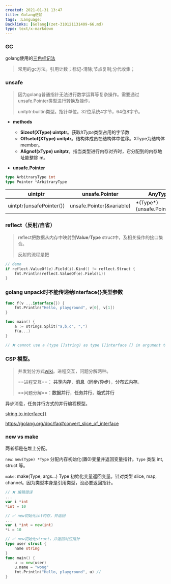```yaml
---
created: 2021-01-31 13:47
title: Golang进阶
tags: :Language:
Backlinks: [Golang](zet-310121131409-66.md)
type: text/x-markdown
---
```


### GC

golang使用的[三色标记法](http://legendtkl.com/2017/04/28/golang-gc/)

> 常用的gc方法。引用计数；标记-清除;节点复制;分代收集；

### unsafe

> 因为golang普通指针无法进行数学运算等复杂操作。需要通过unsafe.Pointer类型进行转换及操作。
> 
> unitptr:builtin类型。指针单位。32位系统4字节，64位8字节。

* **methods**  
  - **Sizeof(XType) uintptr**。获取*XType*类型占用的字节数
  - **Offsetof(XType) unitptr**。结构体成员在结构体中位移。XType为结构体member。
  - **Alignof(xType) unitptr**。指当类型进行内存对齐时，它分配到的内存地址能整除 m。

* **unsafe.Pointer**  
```go
type ArbitraryType int
type Pointer *ArbitraryType 
```

| uintptr                  | unsafe.Pointer            | AnyType                        |
| ------------------------ | ------------------------- | ------------------------------ |
| uintptr(unsafePointer()) | unsafe.Pointer(&variable) | \*(Type\*)(unsafe.Pointer(&i)) |

### reflect（反射/自省）

> reflect把数据从内存中映射到**Value**/**Type** struct中，及相关操作的接口集合。
> 
> 反射的流程是把

```go
// demo
if reflect.ValueOf(e).Field(i).Kind() != reflect.Struct {
    fmt.Println(reflect.ValueOf(e).Field(i))
}
```

### golang unpack时不能传递给interface{}类型参数

```go
func f(v ...interface{}) {
    fmt.Println("Hello, playground", v[0], v[1])
}

func main() {
    a := strings.Split("a,b,c", ",")
    f(a...)
}

// ❌ cannot use a (type []string) as type []interface {} in argument to f
```

### CSP 模型。

> 并发划分方式[wiki](https://zh.wikipedia.org/wiki/%E5%B9%B6%E8%A1%8C%E7%BC%96%E7%A8%8B%E6%A8%A1%E5%9E%8B)。进程交互，问题分解两种。
> 
> ==进程交互==： **共享内存**，**消息（同步/异步）**，**分布式内存**。
> 
> ==问题分解==：**数据并行**，**任务并行**，**隐式并行**

异步消息，任务并行方式的并行编程模型。

[string to interface{}](https://stackoverflow.com/questions/27689058/convert-string-to-interface)

https://golang.org/doc/faq#convert_slice_of_interface

### new vs make

两者都是在堆上分配。

`new`: `new(Type) *Type` 分配内存初始化(置0)变量并返回变量指针。`Type` 类型 int, struct 等。

`make`: make(Type, args...) Type  初始化变量返回变量。针对类型 slice, map, channel。因为类型本身是引用类型，没必要返回指针。

```go
// ❌ 编辑错误
...
var i *int
*int = 10 

// ✅ new初始化int内存，并返回
...
var i *int = new(int)
*i = 10 

// ✅ new初始化struct，并返回对应指针
type user struct {
    name string
}
func main() {
    u := new(user)
    u.name = "wong"
    fmt.Println("Hello, playground", u) // 
}
```
